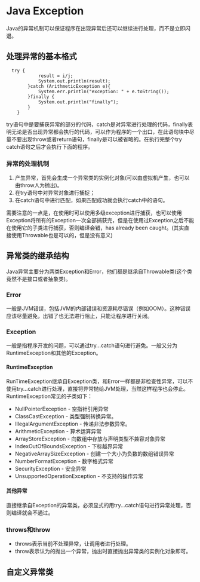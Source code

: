 # Java Exception
Java的异常机制可以保证程序在出现异常后还可以继续进行处理，而不是立即闪退。

## 处理异常的基本格式
```
  try {
            result = i/j;
            System.out.println(result);
        }catch (ArithmeticException e){
            System.err.println("exception: " + e.toString());
        }finally {
            System.out.println("finally");
        }
	}
```
try语句中是要捕获异常的部分的代码，catch是对异常进行处理的代码，finally表明无论是否出现异常都会执行的代码，可以作为程序的一个出口，在此语句块中尽量不要出现throw或者return语句，finally是可以被省略的。在执行完整个try catch语句之后才会执行下面的程序。

### 异常的处理机制
1. 产生异常，首先会生成一个异常类的实例化对象(可以由虚拟机产生，也可以由throw人为抛出)。
2. 在try语句中对异常对象进行捕捉；
3. 在catch语句中进行匹配，如果匹配成功就会执行catch中的语句。

需要注意的一点是，在使用时可以使用多级exception进行捕获，也可以使用Exception将所有的Exception一次全部捕获完，但是在使用过Exception之后不能在使用它的子类进行捕获，否则编译会错，has already been caught。(其实直接使用Throwable也是可以的，但是没有意义)

## 异常类的继承结构
Java异常主要分为两类Exception和Error，他们都是继承自Throwable类(这个类竟然不是接口或者抽象类)。
### Error
一般是JVM错误，包括JVM的内部错误和资源耗尽错误（例如OOM）。这种错误应该尽量避免，出错了也无法进行阻止，只能让程序进行关闭。
### Exception
一般是指程序开发的问题，可以通过try...catch语句进行避免。一般又分为RuntimeException和其他的Exception。
#### RuntimeException
RunTimeException继承自Exception类，和Error一样都是非检查性异常，可以不使用try...catch进行处理，直接将异常抛给JVM处理，当然这样程序也会停止。RuntimeException常见的子类如下：
* NullPointerException - 空指针引用异常
* ClassCastException - 类型强制转换异常。
* IllegalArgumentException - 传递非法参数异常。
* ArithmeticException - 算术运算异常
* ArrayStoreException - 向数组中存放与声明类型不兼容对象异常
* IndexOutOfBoundsException - 下标越界异常
* NegativeArraySizeException - 创建一个大小为负数的数组错误异常
* NumberFormatException - 数字格式异常
* SecurityException - 安全异常
* UnsupportedOperationException - 不支持的操作异常

#### 其他异常
直接继承自Exception的异常类，必须显式的用try...catch语句进行异常处理，否则编译就会不通过。

### throws和throw
* throws表示当前不处理异常，让调用者进行处理。
* throw表示认为的抛出一个异常，抛出时直接抛出异常类的实例化对象即可。

## 自定义异常类
